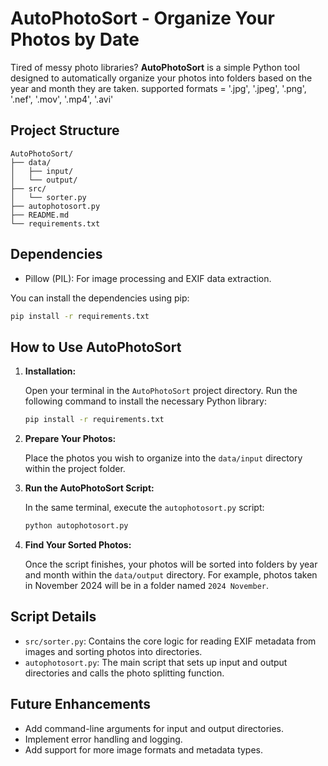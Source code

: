# AutoPhotoSort - Organize Your Photos by Date

Tired of messy photo libraries? **AutoPhotoSort** is a simple Python tool designed to automatically organize your photos into folders based on the year and month they are taken.
supported formats = '.jpg', '.jpeg', '.png', '.nef', '.mov', '.mp4', '.avi'

## Project Structure

```
AutoPhotoSort/
├── data/
│   ├── input/
│   └── output/
├── src/
│   └── sorter.py
├── autophotosort.py
├── README.md
└── requirements.txt
```

## Dependencies

- Pillow (PIL): For image processing and EXIF data extraction.

You can install the dependencies using pip:

```bash
pip install -r requirements.txt
```

## How to Use AutoPhotoSort

1.  **Installation:**

    Open your terminal in the `AutoPhotoSort` project directory.
    Run the following command to install the necessary Python library:
    ```bash
    pip install -r requirements.txt
    ```

2.  **Prepare Your Photos:**

    Place the photos you wish to organize into the `data/input` directory within the project folder.

3.  **Run the AutoPhotoSort Script:**

    In the same terminal, execute the `autophotosort.py` script:
    ```bash
    python autophotosort.py
    ```

4.  **Find Your Sorted Photos:**

    Once the script finishes, your photos will be sorted into folders by year and month within the `data/output` directory. For example, photos taken in November 2024 will be in a folder named `2024 November`.

## Script Details

-   `src/sorter.py`: Contains the core logic for reading EXIF metadata from images and sorting photos into directories.
-   `autophotosort.py`:  The main script that sets up input and output directories and calls the photo splitting function.

## Future Enhancements

-   Add command-line arguments for input and output directories.
-   Implement error handling and logging.
-   Add support for more image formats and metadata types.
